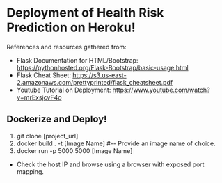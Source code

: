 # Deployment of Health Risk Prediction on Heroku! 

References and resources gathered from:

* Flask Documentation for HTML/Bootstrap: 	https://pythonhosted.org/Flask-Bootstrap/basic-usage.html
* Flask Cheat Sheet: https://s3.us-east-2.amazonaws.com/prettyprinted/flask_cheatsheet.pdf
* Youtube Tutorial on Deployment: https://www.youtube.com/watch?v=mrExsjcvF4o

## Dockerize and Deploy!
1. git clone [project_url]
2. docker build . -t [Image Name] #-- Provide an image name of choice.
3. docker run -p 5000:5000 [Image Name]

* Check the host IP and browse using a browser with exposed port mapping.
